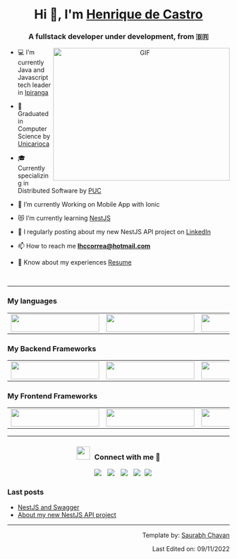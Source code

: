 <h1 align="center">Hi 👋, I'm <a href="https://github.com/M4D-MAESTRO" target="blank">
Henrique de Castro</a></h1>
<h3 align="center">A fullstack developer under development, from &#x1F1E7;&#x1F1F7;</h3>


<a target="_blank" align="center" >
  <img align="right" top="500" height="300" width="400" alt="GIF" src="https://media.giphy.com/media/SWoSkN6DxTszqIKEqv/giphy.gif">
</a>

- 💻 I’m currently Java and Javascript tech leader in [Ipiranga](https://portal.ipiranga/wps/portal/ipiranga/inicio)

- 📝 Graduated in Computer Science by [Unicarioca](https://www.unicarioca.edu.br/)

- 🎓 Currently specializing in Distributed Software by [PUC](https://www.pucminas.br/main/Paginas/default.aspx)

- 📱 I’m currently Working on Mobile App with Ionic

- 😻 I’m currently learning  <a href="https://docs.nestjs.com/" target="blank">NestJS</a>

- 📝 I regularly posting about my new NestJS API project on [LinkedIn](https://www.linkedin.com/in/henriquedecastro-dev/)

- 📫 How to reach me **lhccorrea@hotmail.com**

- 📄 Know about my experiences <a href="https://drive.google.com/file/d/17wyhMIMjZjR8njHTNUu2msDM0CsbH5zD/view?usp=sharing" target="blank">Resume</a>
<br/>


-----

<h3 font-weight="bold">My languages</h3>
<table align="center">
  <tr >
      <td><img src="https://img.shields.io/badge/java-%23ED8B00.svg?style=for-the-badge&logo=java&logoColor=white" width="200" height="40"></td>
      <td><img src="https://img.shields.io/badge/JavaScript-323330?style=for-the-badge&logo=javascript&logoColor=F7DF1E" width="200" height="40"></td>
      <td><img src="https://img.shields.io/badge/TypeScript-007ACC?style=for-the-badge&logo=typescript&logoColor=white" width="200" height="40"></td>
      <td><img src="https://img.shields.io/badge/PLSQL-F80000?style=for-the-badge&logo=oracle&logoColor=black" width="200" height="40"></td>
  </tr>
</table>

<h3 font-weight="bold">My Backend Frameworks</h3>
<table align="center">
  <tr >
      <td><img src="https://img.shields.io/badge/Spring_Boot-F2F4F9?style=for-the-badge&logo=spring-boot" width="200" height="40"></td>
      <td><img src="https://img.shields.io/badge/Express.js-000000?style=for-the-badge&logo=express&logoColor=white" width="200" height="40"></td>
      <td><img src="https://img.shields.io/badge/nestjs-E0234E?style=for-the-badge&logo=nestjs&logoColor=white" width="200" height="40"></td>
  </tr>
</table>

<h3 font-weight="bold">My Frontend Frameworks</h3>
<table align="center">
  <tr >
      <td><img src="https://img.shields.io/badge/Angular-DD0031?style=for-the-badge&logo=angular&logoColor=white" width="200" height="40"></td>
      <td><img src="https://img.shields.io/badge/Ionic-3880FF?style=for-the-badge&logo=ionic&logoColor=white" width="200" height="40"></td>
      <td><img src="https://img.shields.io/badge/Capacitor-119EFF?style=for-the-badge&logo=Capacitor&logoColor=white" width="200" height="40"></td>
  </tr>
</table>

-----

<h3 align="center" > <img src="https://media.giphy.com/media/iY8CRBdQXODJSCERIr/giphy.gif" width="30" height="30" style="margin-right: 10px;">Connect with me 🤝 </h3>
<p align="center">
 <div align="center"  class="icons-social" style="margin-left: 10px;">
        <a style="margin-left: 10px;"  target="_blank" href="https://www.linkedin.com/in/henriquedecastro-dev/">
			<img src="https://img.icons8.com/doodle/40/000000/linkedin--v2.png"></a>
        <a style="margin-left: 10px;" target="_blank" href="https://github.com/M4D-MAESTRO">
		<img src="https://img.icons8.com/doodle/40/000000/github--v1.png"></a>
        <a style="margin-left: 10px;" target="_blank" href="https://www.instagram.com/henriquedecastro.dev/">
			<img src="https://img.icons8.com/doodle/40/000000/instagram-new--v2.png"></a>
		<a style="margin-left: 10px;" target="_blank" href="https://www.youtube.com/channel/UCoEplNbqnJDNYnWuXyzDFrQ">
				<img src="https://img.icons8.com/doodle/1x/youtube--v2.png" ></a>
		<a style="margin-left: 5px;" target="_blank" href="https://drive.google.com/file/d/17wyhMIMjZjR8njHTNUu2msDM0CsbH5zD/view?usp=sharing">
					<img src="https://img.icons8.com/plasticine/0.5x/resume.png" ></a>
      </div>

</p>

### Last posts

<!-- Last-Posts-LIST:START -->

- [NestJS and Swagger](https://www.linkedin.com/feed/update/urn:li:activity:6988941944697565184/)
- [About my new NestJS API project](https://www.linkedin.com/feed/update/urn:li:activity:6986782866567245824/)
<!-- Last-Posts-LIST:END -->

---

<div align="end">
	
Template by: [Saurabh Chavan](https://github.com/100rabhcsmc)

Last Edited on: 09/11/2022
	</div>
